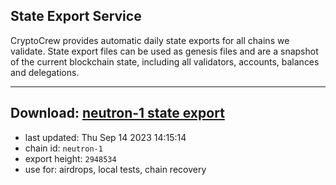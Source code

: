 ## State Export Service
CryptoCrew provides automatic daily state exports for all chains we validate. State export files can be used as genesis files and are a snapshot of the current blockchain state, including all validators, accounts, balances and delegations.

---
**Download: [neutron-1 state export](https://dl.ccvalidators.com/SERVICE/neutron/neutron-1_export_2948534.json)**
---

- last updated: Thu Sep 14 2023 14:15:14
- chain id: `neutron-1`
- export height: `2948534`
- use for: airdrops, local tests, chain recovery
